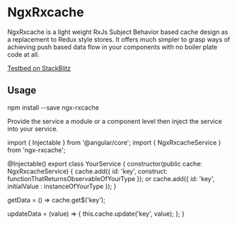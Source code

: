 # NgxRxcache

NgxRxcache is a light weight RxJs Subject Behavior based cache design as a replacement to Redux style stores. It offers much simpler to grasp ways of achieving push based data flow in your components with no boiler plate code at all.

[Testbed on StackBlitz](https://stackblitz.com/edit/angular-3yqpfe)

## Usage

npm install --save ngx-rxcache

Provide the service a module or a component level then inject the service into your service.

import { Injectable } from '@angular/core';
import { NgxRxcacheService } from 'ngx-rxcache';

@Injectable()
export class YourService {
  constructor(public cache: NgxRxcacheService) {
    cache.add({ id: 'key', construct: functionThatReturnsObservableOfYourType });
    or
    cache.add({ id: 'key', initialValue : instanceOfYourType });
  }

  getData = () => cache.get$('key');
  
  updateData = (value) => { this.cache.update('key', value); };
}
